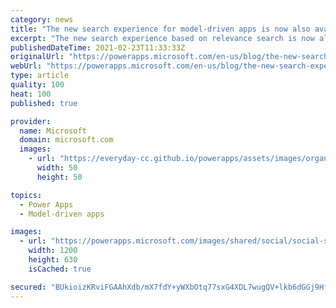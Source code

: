```yaml
---
category: news
title: "The new search experience for model-driven apps is now also available on mobile"
excerpt: "The new search experience based on relevance search is now also available on mobile. Model driven apps now have a discoverable search, zero query results and suggested results as you start to type. Filtering capabilities on search results rounds out the new experience. "
publishedDateTime: 2021-02-23T11:33:33Z
originalUrl: "https://powerapps.microsoft.com/en-us/blog/the-new-search-experience-for-model-driven-apps-is-now-also-available-on-mobile/"
webUrl: "https://powerapps.microsoft.com/en-us/blog/the-new-search-experience-for-model-driven-apps-is-now-also-available-on-mobile/"
type: article
quality: 100
heat: 100
published: true

provider:
  name: Microsoft
  domain: microsoft.com
  images:
    - url: "https://everyday-cc.github.io/powerapps/assets/images/organizations/microsoft.com-50x50.jpg"
      width: 50
      height: 50

topics:
  - Power Apps
  - Model-driven apps

images:
  - url: "https://powerapps.microsoft.com/images/shared/social/social-share-post-ignite.png"
    width: 1200
    height: 630
    isCached: true

secured: "BUkioizKRviFGAAhXdb/mX7fdY+yWXbOtq77sxG4XDL7wugQV+lkb6dGGj9HffBNPlehB638SlDu0QsSk7W+a0fsjAFtL39qucf6INb61rmJm/TKGlbz9Le6mvZFcqLXKcm4xxE8WaOtdFbDOg+G+9agG8kfcN+kvv24P/wOihkC68eJeYxoei6BO0N0Zyfm8LspHdX+7fILyUTPncNgCEyoxFP8hVLyW67yPAxOyBc/TEghi5ze6sgJPHrESHm8cs6BemZ4faWEbvwziExfbWGKET+lyLOr52BT1SRG6UPDj5qHPmW4gINaEFXaa+84cdr4T+9va8dgzIL3y9VeVMW5z2m0wZEAuSgbgmkBIVM=;5zk6A0O8KixiNvruQhaAyA=="
---
```


